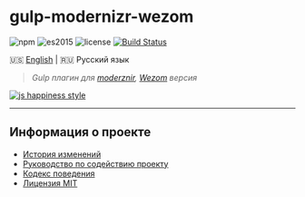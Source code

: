 # gulp-modernizr-wezom

![npm](https://img.shields.io/badge/node-6.3.1-yellow.svg)
![es2015](https://img.shields.io/badge/ECMAScript-2015_(ES6)-blue.svg)
![license](https://img.shields.io/badge/License-MIT-orange.svg)
[![Build Status](https://travis-ci.org/dutchenkoOleg/gulp-modernizr-wezom.svg?branch=dev)](https://travis-ci.org/dutchenkoOleg/gulp-modernizr-wezom)


:us: [English](./README.md)
|
:ru: Русский язык

> _Gulp плагин для [moderznir](https://github.com/Modernizr/Modernizr), [Wezom](http://wezom.com.ua/) версия_

[![js happiness style](https://cdn.rawgit.com/JedWatson/happiness/master/badge.svg)](https://github.com/JedWatson/happiness)




---

## Информация о проекте

* [История изменений](./CHANGELOG-RU.md)
* [Руководство по содействию проекту](./CONTRIBUTING-RU.md)
* [Кодекс поведения](./CODE_OF_CONDUCT-RU.md)
* [Лицензия MIT](./LICENSE)
